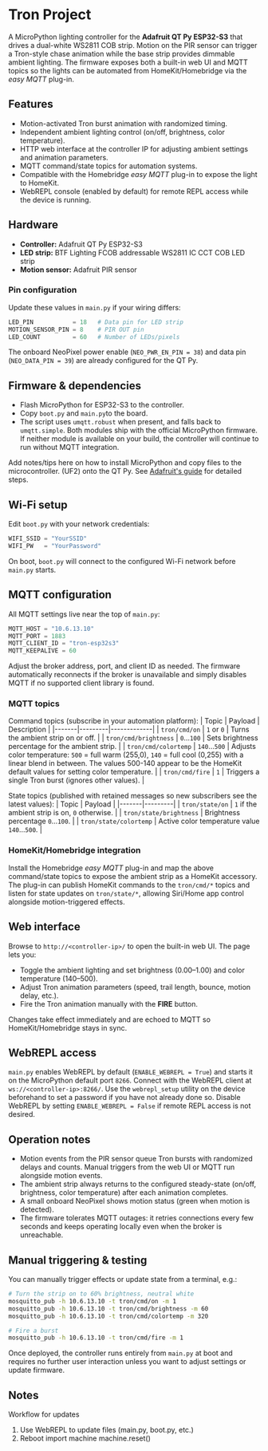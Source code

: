 # Tron Project

A MicroPython lighting controller for the **Adafruit QT Py ESP32-S3** that drives a dual-white WS2811 COB strip. Motion on the PIR sensor can trigger a Tron-style chase animation while the base strip provides dimmable ambient lighting. The firmware exposes both a built-in web UI and MQTT topics so the lights can be automated from HomeKit/Homebridge via the *easy MQTT* plug-in.

## Features
- Motion-activated Tron burst animation with randomized timing.
- Independent ambient lighting control (on/off, brightness, color temperature).
- HTTP web interface at the controller IP for adjusting ambient settings and animation parameters.
- MQTT command/state topics for automation systems.
- Compatible with the Homebridge *easy MQTT* plug-in to expose the light to HomeKit.
- WebREPL console (enabled by default) for remote REPL access while the device is running.

## Hardware
- **Controller:** Adafruit QT Py ESP32-S3
- **LED strip:** BTF Lighting FCOB addressable WS2811 IC CCT COB LED strip
- **Motion sensor:** Adafruit PIR sensor

### Pin configuration
Update these values in `main.py` if your wiring differs:
```python
LED_PIN           = 18   # Data pin for LED strip
MOTION_SENSOR_PIN = 8    # PIR OUT pin
LED_COUNT         = 60   # Number of LEDs/pixels
```

The onboard NeoPixel power enable (`NEO_PWR_EN_PIN = 38`) and data pin (`NEO_DATA_PIN = 39`) are already configured for the QT Py.

## Firmware & dependencies
- Flash MicroPython for ESP32-S3 to the controller.
- Copy `boot.py` and `main.py`to the board.
- The script uses `umqtt.robust` when present, and falls back to `umqtt.simple`. Both modules ship with the official MicroPython firmware. If neither module is available on your build, the controller will continue to run without MQTT integration.


 Add notes/tips here on how to install MicroPython and copy files to the microcontroller. (UF2) onto the QT Py. See [Adafruit's guide](https://learn.adafruit.com/adafruit-qt-py-esp32-s3/factory-reset) for detailed steps.

## Wi-Fi setup
Edit `boot.py` with your network credentials:
```python
WIFI_SSID = "YourSSID"
WIFI_PW   = "YourPassword"
```
On boot, `boot.py` will connect to the configured Wi-Fi network before `main.py` starts.

## MQTT configuration
All MQTT settings live near the top of `main.py`:
```python
MQTT_HOST = "10.6.13.10"
MQTT_PORT = 1883
MQTT_CLIENT_ID = "tron-esp32s3"
MQTT_KEEPALIVE = 60
```
Adjust the broker address, port, and client ID as needed. The firmware automatically reconnects if the broker is unavailable and simply disables MQTT if no supported client library is found.

### MQTT topics
Command topics (subscribe in your automation platform):
| Topic | Payload | Description |
|-------|---------|-------------|
| `tron/cmd/on` | `1` or `0` | Turns the ambient strip on or off. |
| `tron/cmd/brightness` | `0`&hellip;`100` | Sets brightness percentage for the ambient strip. |
| `tron/cmd/colortemp` | `140`&hellip;`500` | Adjusts color temperature: `500` = full warm (255,0), `140` = full cool (0,255) with a linear blend in between. The values 500-140 appear to be the HomeKit default values for setting color temperature. |
| `tron/cmd/fire` | `1` | Triggers a single Tron burst (ignores other values). |

State topics (published with retained messages so new subscribers see the latest values):
| Topic | Payload |
|-------|---------|
| `tron/state/on` | `1` if the ambient strip is on, `0` otherwise. |
| `tron/state/brightness` | Brightness percentage `0`&hellip;`100`. |
| `tron/state/colortemp` | Active color temperature value `140`&hellip;`500`. |

### HomeKit/Homebridge integration
Install the Homebridge *easy MQTT* plug-in and map the above command/state topics to expose the ambient strip as a HomeKit accessory. The plug-in can publish HomeKit commands to the `tron/cmd/*` topics and listen for state updates on `tron/state/*`, allowing Siri/Home app control alongside motion-triggered effects.

## Web interface
Browse to `http://<controller-ip>/` to open the built-in web UI. The page lets you:
- Toggle the ambient lighting and set brightness (0.00&ndash;1.00) and color temperature (140&ndash;500).
- Adjust Tron animation parameters (speed, trail length, bounce, motion delay, etc.).
- Fire the Tron animation manually with the **FIRE** button.

Changes take effect immediately and are echoed to MQTT so HomeKit/Homebridge stays in sync.

## WebREPL access
`main.py` enables WebREPL by default (`ENABLE_WEBREPL = True`) and starts it on the MicroPython default port `8266`. Connect with the WebREPL client at `ws://<controller-ip>:8266/`. Use the `webrepl_setup` utility on the device beforehand to set a password if you have not already done so. Disable WebREPL by setting `ENABLE_WEBREPL = False` if remote REPL access is not desired.

## Operation notes
- Motion events from the PIR sensor queue Tron bursts with randomized delays and counts. Manual triggers from the web UI or MQTT run alongside motion events.
- The ambient strip always returns to the configured steady-state (on/off, brightness, color temperature) after each animation completes.
- A small onboard NeoPixel shows motion status (green when motion is detected).
- The firmware tolerates MQTT outages: it retries connections every few seconds and keeps operating locally even when the broker is unreachable.

## Manual triggering & testing
You can manually trigger effects or update state from a terminal, e.g.:
```bash
# Turn the strip on to 60% brightness, neutral white
mosquitto_pub -h 10.6.13.10 -t tron/cmd/on -m 1
mosquitto_pub -h 10.6.13.10 -t tron/cmd/brightness -m 60
mosquitto_pub -h 10.6.13.10 -t tron/cmd/colortemp -m 320

# Fire a burst
mosquitto_pub -h 10.6.13.10 -t tron/cmd/fire -m 1
```

Once deployed, the controller runs entirely from `main.py` at boot and requires no further user interaction unless you want to adjust settings or update firmware.

## Notes
Workflow for updates
1. Use WebREPL to update files (main.py, boot.py, etc.)
2. Reboot
   import machine
    machine.reset()